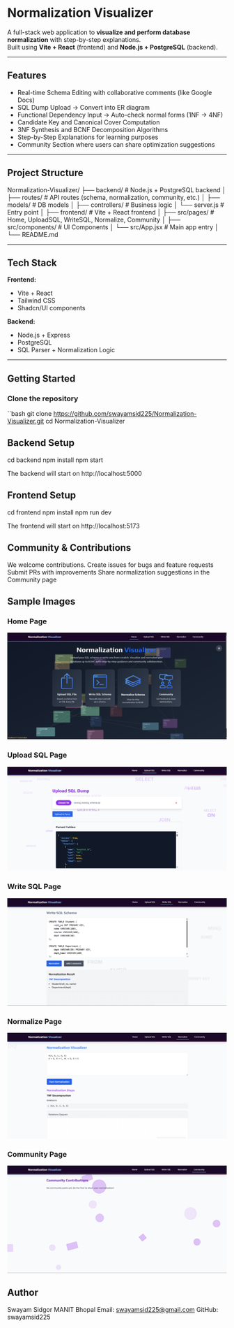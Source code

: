 # Normalization Visualizer

A full-stack web application to **visualize and perform database normalization** with step-by-step explanations.  
Built using **Vite + React** (frontend) and **Node.js + PostgreSQL** (backend).  

---

## Features

- Real-time Schema Editing with collaborative comments (like Google Docs)
- SQL Dump Upload → Convert into ER diagram
- Functional Dependency Input → Auto-check normal forms (1NF → 4NF)
- Candidate Key and Canonical Cover Computation
- 3NF Synthesis and BCNF Decomposition Algorithms
- Step-by-Step Explanations for learning purposes
- Community Section where users can share optimization suggestions

---

## Project Structure

Normalization-Visualizer/
├── backend/ # Node.js + PostgreSQL backend
│ ├── routes/ # API routes (schema, normalization, community, etc.)
│ ├── models/ # DB models
│ ├── controllers/ # Business logic
│ └── server.js # Entry point
│
├── frontend/ # Vite + React frontend
│ ├── src/pages/ # Home, UploadSQL, WriteSQL, Normalize, Community
│ ├── src/components/ # UI Components
│ └── src/App.jsx # Main app entry
│
└── README.md


---

## Tech Stack

**Frontend:**  
- Vite + React  
- Tailwind CSS  
- Shadcn/UI components  

**Backend:**  
- Node.js + Express  
- PostgreSQL  
- SQL Parser + Normalization Logic  

---

## Getting Started

### Clone the repository
``bash
git clone https://github.com/swayamsid225/Normalization-Visualizer.git
cd Normalization-Visualizer

## Backend Setup
cd backend
npm install
npm start

The backend will start on http://localhost:5000

## Frontend Setup
cd frontend
npm install
npm run dev


The frontend will start on http://localhost:5173

## Community & Contributions

We welcome contributions.
Create issues for bugs and feature requests
Submit PRs with improvements
Share normalization suggestions in the Community page


## Sample Images

### Home Page
![Home Page](./home.png)

### Upload SQL Page
![Upload SQL](./upload.png)

### Write SQL Page
![Write SQL](./write.png)

### Normalize Page
![Normalize](./normalize.png)

### Community Page
![Write SQL](./community.png)

## Author

Swayam Sidgor
MANIT Bhopal
Email: swayamsid225@gmail.com
GitHub: swayamsid225
